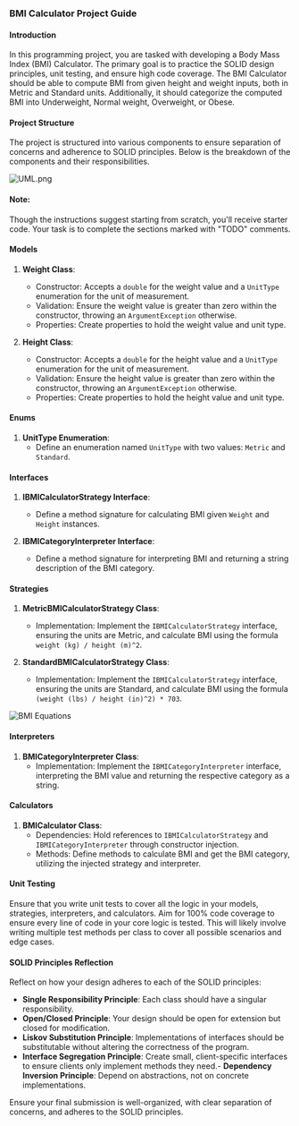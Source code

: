 ### BMI Calculator Project Guide

#### Introduction

In this programming project, you are tasked with developing a Body Mass Index (BMI) Calculator. The primary goal is to
practice the SOLID design principles, unit testing, and ensure high code coverage. The BMI Calculator should be able to
compute BMI from given height and weight inputs, both in Metric and Standard units. Additionally, it should categorize
the computed BMI into Underweight, Normal weight, Overweight, or Obese.

#### Project Structure

The project is structured into various components to ensure separation of concerns and adherence to SOLID principles.
Below is the breakdown of the components and their responsibilities.

![UML.png](..%2Fbmi-calculator-core%2FUML.png)

#### Note:

Though the instructions suggest starting from scratch, you'll receive starter code. Your task is to complete the
sections marked with "TODO" comments.

#### Models

1. **Weight Class**:
    - Constructor: Accepts a `double` for the weight value and a `UnitType` enumeration for the unit of measurement.
    - Validation: Ensure the weight value is greater than zero within the constructor, throwing an `ArgumentException`
      otherwise.
    - Properties: Create properties to hold the weight value and unit type.

2. **Height Class**:
    - Constructor: Accepts a `double` for the height value and a `UnitType` enumeration for the unit of measurement.
    - Validation: Ensure the height value is greater than zero within the constructor, throwing an `ArgumentException`
      otherwise.
    - Properties: Create properties to hold the height value and unit type.

#### Enums

1. **UnitType Enumeration**:
    - Define an enumeration named `UnitType` with two values: `Metric` and `Standard`.

#### Interfaces

1. **IBMICalculatorStrategy Interface**:
    - Define a method signature for calculating BMI given `Weight` and `Height` instances.

2. **IBMICategoryInterpreter Interface**:
    - Define a method signature for interpreting BMI and returning a string description of the BMI category.

#### Strategies

1. **MetricBMICalculatorStrategy Class**:
    - Implementation: Implement the `IBMICalculatorStrategy` interface, ensuring the units are Metric, and calculate BMI
      using the formula `weight (kg) / height (m)^2`.

2. **StandardBMICalculatorStrategy Class**:
    - Implementation: Implement the `IBMICalculatorStrategy` interface, ensuring the units are Standard, and calculate
      BMI using the formula `(weight (lbs) / height (in)^2) * 703`.

![BMI Equations](BMI%20Calc.png)

#### Interpreters

1. **BMICategoryInterpreter Class**:
    - Implementation: Implement the `IBMICategoryInterpreter` interface, interpreting the BMI value and returning the
      respective category as a string.

#### Calculators

1. **BMICalculator Class**:
    - Dependencies: Hold references to `IBMICalculatorStrategy` and `IBMICategoryInterpreter` through constructor
      injection.
    - Methods: Define methods to calculate BMI and get the BMI category, utilizing the injected strategy and
      interpreter.

#### Unit Testing

Ensure that you write unit tests to cover all the logic in your models, strategies, interpreters, and calculators. Aim
for 100% code coverage to ensure every line of code in your core logic is tested. This will likely involve writing
multiple test methods per class to cover all possible scenarios and edge cases.

#### SOLID Principles Reflection

Reflect on how your design adheres to each of the SOLID principles:

- **Single Responsibility Principle**: Each class should have a singular responsibility.
- **Open/Closed Principle**: Your design should be open for extension but closed for modification.
- **Liskov Substitution Principle**: Implementations of interfaces should be substitutable without altering the
  correctness of the program.
- **Interface Segregation Principle**: Create small, client-specific interfaces to ensure clients only implement methods
  they need.- **Dependency Inversion Principle**: Depend on abstractions, not on concrete implementations.

Ensure your final submission is well-organized, with clear separation of concerns, and adheres to the SOLID principles.



